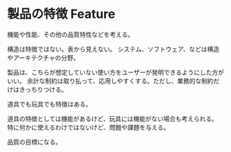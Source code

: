 # 製品の特徴 Feature

機能や性能、その他の品質特性などを考える。

構造は特徴ではない。表から見えない。
システム、ソフトウェア、などは構造やアーキテクチャの分野。

製品は、こちらが想定していない使い方をユーザーが発明できるようにした方がいい。
余計な制約は取り払って、応用しやすくする。ただし、業務的な制約だけはきっちりつける。

道具でも玩具でも特徴はある。

道具の特徴としては機能があるけど、玩具には機能がない場合も考えられる。
特に何かに使えるわけではないけど、問題や課題を与える。

品質の目標になる。
